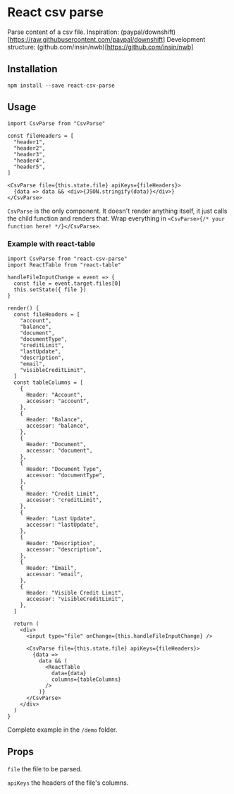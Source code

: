 # React csv parse

Parse content of a csv file.
Inspiration: (paypal/downshift)[https://raw.githubusercontent.com/paypal/downshift]
Development structure: (github.com/insin/nwb)[https://github.com/insin/nwb]

## Installation

```
npm install --save react-csv-parse
```

## Usage

```
import CsvParse from "CsvParse"

const fileHeaders = [
  "header1",
  "header2",
  "header3",
  "header4",
  "header5",
]

<CsvParse file={this.state.file} apiKeys={fileHeaders}>
  {data => data && <div>{JSON.stringify(data)}</div>}
</CsvParse>
```

`CsvParse` is the only component. It doesn't render anything itself, it just
calls the child function and renders that. Wrap everything in
`<CsvParse>{/* your function here! */}</CsvParse>`.

### Example with react-table

```
import CsvParse from "react-csv-parse"
import ReactTable from "react-table"

handleFileInputChange = event => {
  const file = event.target.files[0]
  this.setState({ file })
}

render() {
  const fileHeaders = [
    "account",
    "balance",
    "document",
    "documentType",
    "creditLimit",
    "lastUpdate",
    "description",
    "email",
    "visibleCreditLimit",
  ]
  const tableColumns = [
    {
      Header: "Account",
      accessor: "account",
    },
    {
      Header: "Balance",
      accessor: "balance",
    },
    {
      Header: "Document",
      accessor: "document",
    },
    {
      Header: "Document Type",
      accessor: "documentType",
    },
    {
      Header: "Credit Limit",
      accessor: "creditLimit",
    },
    {
      Header: "Last Update",
      accessor: "lastUpdate",
    },
    {
      Header: "Description",
      accessor: "description",
    },
    {
      Header: "Email",
      accessor: "email",
    },
    {
      Header: "Visible Credit Limit",
      accessor: "visibleCreditLimit",
    },
  ]

  return (
    <div>
      <input type="file" onChange={this.handleFileInputChange} />

      <CsvParse file={this.state.file} apiKeys={fileHeaders}>
        {data =>
          data && (
            <ReactTable
              data={data}
              columns={tableColumns}
            />
          )}
      </CsvParse>
    </div>
  )
}
```

Complete example in the `/demo` folder.

## Props

`file` the file to be parsed.

`apiKeys` the headers of the file's columns.
